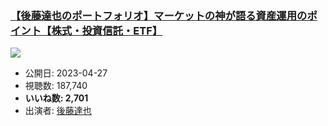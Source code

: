 ### [【後藤達也のポートフォリオ】マーケットの神が語る資産運用のポイント【株式・投資信託・ETF】](https://www.youtube.com/watch?v=mF0kKXkxc-M)
[![](https://img.youtube.com/vi/mF0kKXkxc-M/sddefault.jpg)](https://www.youtube.com/watch?v=mF0kKXkxc-M)
-   公開日: 2023-04-27
-   視聴数: 187,740
-   **いいね数: 2,701**
-   出演者: [後藤達也](/rehacq_fan/people/後藤達也 "wikilink")
